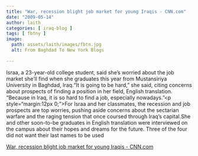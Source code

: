 ```yaml
---
title: "War, recession blight job market for young Iraqis - CNN.com"
date: "2009-05-14"
author: laith
categories: [ iraq-blog ]
tags: [ fbtny ]
image:
  path: assets/laith/images/fbtn.jpg
  alt: From Baghdad To New York Blogs
  
---
```


Israa, a 23-year-old college student, said she’s worried about the job market she’ll find when she graduates this year from Mustansiriya University in Baghdad, Iraq.“It is going to be hard,” she said, citing concerns about prospects of finding a position in her field, English translation. “Because in Iraq, it is so hard to find a job, especially nowadays.”<p style=“margin:12px 0;”>For Israa and her classmates, the recession and job prospects are top worries, pushing aside concerns about the sectarian warfare and the raging tension that once coursed through Iraq’s capital.She and other soon-to-be graduates in English translation were interviewed on the campus about their hopes and dreams for the future. Three of the four did not want their last names to be used  

  
[War, recession blight job market for young Iraqis - CNN.com](https://www.cnn.com/2009/WORLD/meast/05/13/iraq.graduation/index.html?iref=24hours)
